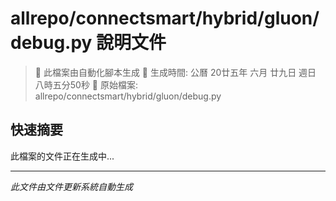 # allrepo/connectsmart/hybrid/gluon/debug.py 說明文件

> 🚧 此檔案由自動化腳本生成
> 📅 生成時間: 公曆 20廿五年 六月 廿九日 週日 八時五分50秒
> 📂 原始檔案: allrepo/connectsmart/hybrid/gluon/debug.py

## 快速摘要
此檔案的文件正在生成中...

<!-- 實際使用時，這裡會是 Claude Code 生成的完整文件內容 -->

---
*此文件由文件更新系統自動生成*
